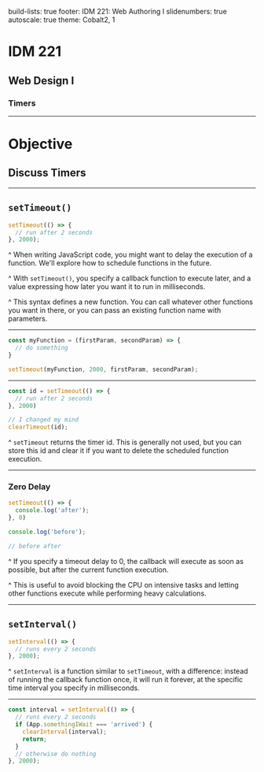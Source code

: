 build-lists: true
footer: IDM 221: Web Authoring I
slidenumbers: true
autoscale: true
theme: Cobalt2, 1

# IDM 221

## Web Design I

### Timers

---

# Objective

## Discuss Timers

---

## `setTimeout()`

```javascript
setTimeout(() => {
  // run after 2 seconds
}, 2000);
```

^ When writing JavaScript code, you might want to delay the execution of a function. We'll explore how to schedule functions in the future.

^ With `setTimeout()`, you specify a callback function to execute later, and a value expressing how later you want it to run in milliseconds.

^ This syntax defines a new function. You can call whatever other functions you want in there, or you can pass an existing function name with parameters.

---

```javascript
const myFunction = (firstParam, secondParam) => {
  // do something
}

setTimeout(myFunction, 2000, firstParam, secondParam);
```

---

```javascript
const id = setTimeout(() => {
  // run after 2 seconds
}, 2000)

// I changed my mind
clearTimeout(id);
```

^ `setTimeout` returns the timer id. This is generally not used, but you can store this id and clear it if you want to delete the scheduled function execution.

---

### Zero Delay

```javascript
setTimeout(() => {
  console.log('after');
}, 0)

console.log('before');

// before after
```

^ If you specify a timeout delay to 0, the callback will execute as soon as possible, but after the current function execution.

^ This is useful to avoid blocking the CPU on intensive tasks and letting other functions execute while performing heavy calculations.

---

## `setInterval()`

```javascript
setInterval(() => {
  // runs every 2 seconds
}, 2000);
```

^ `setInterval` is a function similar to `setTimeout`, with a difference: instead of running the callback function once, it will run it forever, at the specific time interval you specify in milliseconds.

---

```javascript
const interval = setInterval(() => {
  // runs every 2 seconds
  if (App.somethingIWait === 'arrived') {
    clearInterval(interval);
    return;
  }
  // otherwise do nothing
}, 2000);
```

